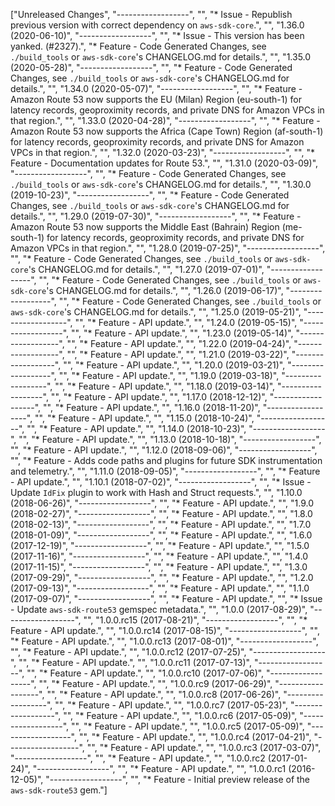 ["Unreleased Changes", "------------------", "", "* Issue - Republish previous version with correct dependency on `aws-sdk-core`.", "", "1.36.0 (2020-06-10)", "------------------", "", "* Issue - This version has been yanked. (#2327).", "* Feature - Code Generated Changes, see `./build_tools` or `aws-sdk-core`'s CHANGELOG.md for details.", "", "1.35.0 (2020-05-28)", "------------------", "", "* Feature - Code Generated Changes, see `./build_tools` or `aws-sdk-core`'s CHANGELOG.md for details.", "", "1.34.0 (2020-05-07)", "------------------", "", "* Feature - Amazon Route 53 now supports the EU (Milan) Region (eu-south-1) for latency records, geoproximity records, and private DNS for Amazon VPCs in that region.", "", "1.33.0 (2020-04-28)", "------------------", "", "* Feature - Amazon Route 53 now supports the Africa (Cape Town) Region (af-south-1) for latency records, geoproximity records, and private DNS for Amazon VPCs in that region.", "", "1.32.0 (2020-03-23)", "------------------", "", "* Feature - Documentation updates for Route 53.", "", "1.31.0 (2020-03-09)", "------------------", "", "* Feature - Code Generated Changes, see `./build_tools` or `aws-sdk-core`'s CHANGELOG.md for details.", "", "1.30.0 (2019-10-23)", "------------------", "", "* Feature - Code Generated Changes, see `./build_tools` or `aws-sdk-core`'s CHANGELOG.md for details.", "", "1.29.0 (2019-07-30)", "------------------", "", "* Feature - Amazon Route 53 now supports the Middle East (Bahrain) Region (me-south-1) for latency records, geoproximity records, and private DNS for Amazon VPCs in that region.", "", "1.28.0 (2019-07-25)", "------------------", "", "* Feature - Code Generated Changes, see `./build_tools` or `aws-sdk-core`'s CHANGELOG.md for details.", "", "1.27.0 (2019-07-01)", "------------------", "", "* Feature - Code Generated Changes, see `./build_tools` or `aws-sdk-core`'s CHANGELOG.md for details.", "", "1.26.0 (2019-06-17)", "------------------", "", "* Feature - Code Generated Changes, see `./build_tools` or `aws-sdk-core`'s CHANGELOG.md for details.", "", "1.25.0 (2019-05-21)", "------------------", "", "* Feature - API update.", "", "1.24.0 (2019-05-15)", "------------------", "", "* Feature - API update.", "", "1.23.0 (2019-05-14)", "------------------", "", "* Feature - API update.", "", "1.22.0 (2019-04-24)", "------------------", "", "* Feature - API update.", "", "1.21.0 (2019-03-22)", "------------------", "", "* Feature - API update.", "", "1.20.0 (2019-03-21)", "------------------", "", "* Feature - API update.", "", "1.19.0 (2019-03-18)", "------------------", "", "* Feature - API update.", "", "1.18.0 (2019-03-14)", "------------------", "", "* Feature - API update.", "", "1.17.0 (2018-12-12)", "------------------", "", "* Feature - API update.", "", "1.16.0 (2018-11-20)", "------------------", "", "* Feature - API update.", "", "1.15.0 (2018-10-24)", "------------------", "", "* Feature - API update.", "", "1.14.0 (2018-10-23)", "------------------", "", "* Feature - API update.", "", "1.13.0 (2018-10-18)", "------------------", "", "* Feature - API update.", "", "1.12.0 (2018-09-06)", "------------------", "", "* Feature - Adds code paths and plugins for future SDK instrumentation and telemetry.", "", "1.11.0 (2018-09-05)", "------------------", "", "* Feature - API update.", "", "1.10.1 (2018-07-02)", "------------------", "", "* Issue - Update `IdFix` plugin to work with Hash and Struct requests.", "", "1.10.0 (2018-06-26)", "------------------", "", "* Feature - API update.", "", "1.9.0 (2018-02-27)", "------------------", "", "* Feature - API update.", "", "1.8.0 (2018-02-13)", "------------------", "", "* Feature - API update.", "", "1.7.0 (2018-01-09)", "------------------", "", "* Feature - API update.", "", "1.6.0 (2017-12-19)", "------------------", "", "* Feature - API update.", "", "1.5.0 (2017-11-16)", "------------------", "", "* Feature - API update.", "", "1.4.0 (2017-11-15)", "------------------", "", "* Feature - API update.", "", "1.3.0 (2017-09-29)", "------------------", "", "* Feature - API update.", "", "1.2.0 (2017-09-13)", "------------------", "", "* Feature - API update.", "", "1.1.0 (2017-09-07)", "------------------", "", "* Feature - API update.", "", "* Issue - Update `aws-sdk-route53` gemspec metadata.", "", "1.0.0 (2017-08-29)", "------------------", "", "1.0.0.rc15 (2017-08-21)", "------------------", "", "* Feature - API update.", "", "1.0.0.rc14 (2017-08-15)", "------------------", "", "* Feature - API update.", "", "1.0.0.rc13 (2017-08-01)", "------------------", "", "* Feature - API update.", "", "1.0.0.rc12 (2017-07-25)", "------------------", "", "* Feature - API update.", "", "1.0.0.rc11 (2017-07-13)", "------------------", "", "* Feature - API update.", "", "1.0.0.rc10 (2017-07-06)", "------------------", "", "* Feature - API update.", "", "1.0.0.rc9 (2017-06-29)", "------------------", "", "* Feature - API update.", "", "1.0.0.rc8 (2017-06-26)", "------------------", "", "* Feature - API update.", "", "1.0.0.rc7 (2017-05-23)", "------------------", "", "* Feature - API update.", "", "1.0.0.rc6 (2017-05-09)", "------------------", "", "* Feature - API update.", "", "1.0.0.rc5 (2017-05-09)", "------------------", "", "* Feature - API update.", "", "1.0.0.rc4 (2017-04-21)", "------------------", "", "* Feature - API update.", "", "1.0.0.rc3 (2017-03-07)", "------------------", "", "* Feature - API update.", "", "1.0.0.rc2 (2017-01-24)", "------------------", "", "* Feature - API update.", "", "1.0.0.rc1 (2016-12-05)", "------------------", "", "* Feature - Initial preview release of the `aws-sdk-route53` gem."]
